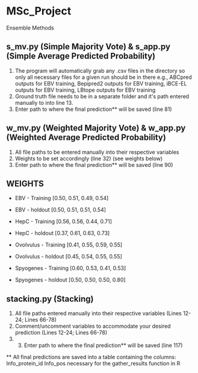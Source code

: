 # MSc_Project
Ensemble Methods

## s_mv.py (Simple Majority Vote) & s_app.py (Simple Average Predicted Probability)

1. The program will automatically grab any .csv files in the directory so only all necessary files for a given run should be in there
    e.g., ABCpred outputs for EBV training,
          Bepipred2 outputs for EBV training,
          iBCE-EL outputs for EBV training,
          LBtope outputs for EBV training
2. Ground truth file needs to be in a separate folder and it's path entered manually to into line 13.
3. Enter path to where the final prediction** will be saved (line 81)

## w_mv.py (Weighted Majority Vote) & w_app.py (Weighted Average Predicted Probability)

1. All file paths to be entered manually into their respective variables
2. Weights to be set accordingly (line 32) (see weights below)
3. Enter path to where the final prediction** will be saved (line 90)

## WEIGHTS

- EBV - Training        [0.50,	0.51,	0.49,	0.54]
- EBV - holdout         [0.50,	0.51,	0.51,	0.54]

- HepC - Training       [0.56,	0.56,	0.44,	0.71]
- HepC - holdout        [0.37,	0.61,	0.63,	0.73]

- Ovolvulus - Training  [0.41,	0.55,	0.59,	0.55]
- Ovolvulus - holdout   [0.45,	0.54,	0.55,	0.55]

- Spyogenes - Training  [0.60,	0.53,	0.41,	0.53]
- Spyogenes - holdout   [0.50,	0.50,	0.50,	0.80]

## stacking.py (Stacking)

1. All file paths entered manually into their respective variables (Lines 12-24; Lines 66-78)
2. Comment/uncomment variables to accommodate your desired prediction (Lines 12-24; Lines 66-78)
3. 3. Enter path to where the final prediction** will be saved (line 117)

** All final predictions are saved into a table containing the columns:
    Info_protein_id
    Info_pos
necessary for the gather_results function in R



